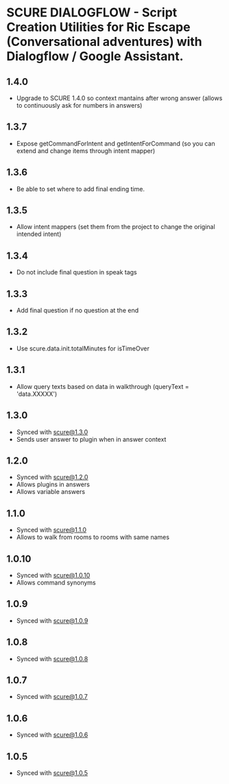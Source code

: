 # SCURE DIALOGFLOW - Script Creation Utilities for Ric Escape (Conversational adventures) with Dialogflow / Google Assistant.

## 1.4.0
- Upgrade to SCURE 1.4.0 so context mantains after wrong answer (allows to continuously ask for numbers in answers)

## 1.3.7
- Expose getCommandForIntent and getIntentForCommand (so you can extend and change items through intent mapper)

## 1.3.6
- Be able to set where to add final ending time.

## 1.3.5
- Allow intent mappers (set them from the project to change the original intended intent)

## 1.3.4
- Do not include final question in speak tags

## 1.3.3
- Add final question if no question at the end

## 1.3.2
- Use scure.data.init.totalMinutes for isTimeOver

## 1.3.1
- Allow query texts based on data in walkthrough (queryText = 'data.XXXXX')

## 1.3.0
- Synced with scure@1.3.0
- Sends user answer to plugin when in answer context

## 1.2.0
- Synced with scure@1.2.0
- Allows plugins in answers
- Allows variable answers

## 1.1.0
- Synced with scure@1.1.0
- Allows to walk from rooms to rooms with same names

## 1.0.10
- Synced with scure@1.0.10
- Allows command synonyms

## 1.0.9
- Synced with scure@1.0.9

## 1.0.8
- Synced with scure@1.0.8

## 1.0.7
- Synced with scure@1.0.7

## 1.0.6
- Synced with scure@1.0.6

## 1.0.5
- Synced with scure@1.0.5
